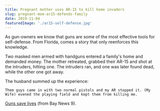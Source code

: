 ```yaml
---
title: Pregnant mother uses AR-15 to kill home invaders
slug: pregnant-mom-ar15-defends-family
date: 2019-11-04
featuredImage: './ar15-self-defense.jpg'
---
```


As gun-owners we know that guns are some of the most effective tools for self-defense. From Florida, comes a story that only reenforces this knowledge.

Two masked men armed with handguns entered a family's home and demanded money. The mother retreated, grabbed their AR-15 and shot at the intruders, hitting one. The intruders ran, and one was later found dead, while the other one got away.

The husband summed up the experience:

```Them guys came in with two normal pistols and my AR stopped it. (My Wife) evened the playing field and kept them from killing me.```

[Guns save lives](https://www.baynews9.com/fl/tampa/news/2019/11/01/victim-of-violent-home-invasion-speaks--credits-wife-with-saving-his-life) (from Bay News 9).
